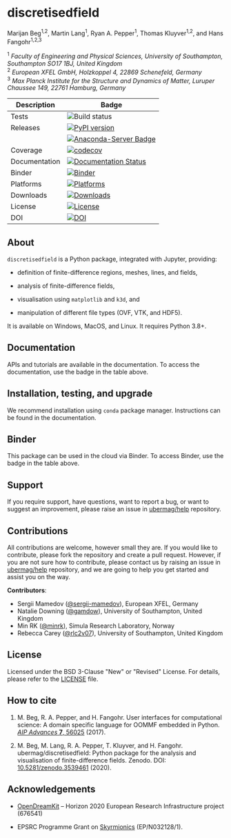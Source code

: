 # discretisedfield
Marijan Beg<sup>1,2</sup>, Martin Lang<sup>1</sup>, Ryan A. Pepper<sup>1</sup>, Thomas Kluyver<sup>1,2</sup>, and Hans Fangohr<sup>1,2,3</sup>

<sup>1</sup> *Faculty of Engineering and Physical Sciences, University of Southampton, Southampton SO17 1BJ, United Kingdom*  
<sup>2</sup> *European XFEL GmbH, Holzkoppel 4, 22869 Schenefeld, Germany*  
<sup>3</sup> *Max Planck Institute for the Structure and Dynamics of Matter, Luruper Chaussee 149, 22761 Hamburg, Germany*  

| Description | Badge |
| --- | --- |
| Tests | ![Build status](https://github.com/ubermag/discretisedfield/workflows/tests/badge.svg) |
| Releases | [![PyPI version](https://badge.fury.io/py/discretisedfield.svg)](https://badge.fury.io/py/discretisedfield) |
|          | [![Anaconda-Server Badge](https://anaconda.org/conda-forge/discretisedfield/badges/version.svg)](https://anaconda.org/conda-forge/discretisedfield) |
| Coverage | [![codecov](https://codecov.io/gh/ubermag/discretisedfield/branch/master/graph/badge.svg?token=hcK4fofmrL)](https://codecov.io/gh/ubermag/discretisedfield) |
| Documentation | [![Documentation Status](https://readthedocs.org/projects/discretisedfield/badge/?version=latest)](http://discretisedfield.readthedocs.io/en/latest/?badge=latest) |
| Binder | [![Binder](https://mybinder.org/badge_logo.svg)](https://mybinder.org/v2/gh/ubermag/discretisedfield/HEAD?urlpath=lab/tree/docs/ipynb/index.ipynb) |
| Platforms | [![Platforms](https://anaconda.org/conda-forge/discretisedfield/badges/platforms.svg)](https://anaconda.org/conda-forge/discretisedfield) |
| Downloads | [![Downloads](https://anaconda.org/conda-forge/discretisedfield/badges/downloads.svg)](https://anaconda.org/conda-forge/discretisedfield) |
| License | [![License](https://img.shields.io/badge/License-BSD%203--Clause-blue.svg)](https://opensource.org/licenses/BSD-3-Clause) |
| DOI | [![DOI](https://zenodo.org/badge/67028400.svg)](https://zenodo.org/badge/latestdoi/67028400) |

## About

`discretisedfield` is a Python package, integrated with Jupyter, providing:

- definition of finite-difference regions, meshes, lines, and fields,

- analysis of finite-difference fields,

- visualisation using `matplotlib` and `k3d`, and

- manipulation of different file types (OVF, VTK, and HDF5).

It is available on Windows, MacOS, and Linux. It requires Python 3.8+.

## Documentation

APIs and tutorials are available in the documentation. To access the documentation, use the badge in the table above.

## Installation, testing, and upgrade

We recommend installation using `conda` package manager. Instructions can be found in the documentation.

## Binder

This package can be used in the cloud via Binder. To access Binder, use the badge in the table above.

## Support

If you require support, have questions, want to report a bug, or want to suggest an improvement, please raise an issue in [ubermag/help](https://github.com/ubermag/help) repository.

## Contributions

All contributions are welcome, however small they are. If you would like to contribute, please fork the repository and create a pull request. However, if you are not sure how to contribute, please contact us by raising an issue in [ubermag/help](https://github.com/ubermag/help) repository, and we are going to help you get started and assist you on the way.

**Contributors**:

- Sergii Mamedov ([@sergii-mamedov](https://github.com/sergii-mamedov)), European XFEL, Germany
- Natalie Downing ([@gamdow](https://github.com/gamdow)), University of Southampton, United Kingdom
- Min RK ([@minrk](https://github.com/minrk)), Simula Research Laboratory, Norway
- Rebecca Carey ([@rlc2v07](https://github.com/rlc2v07)), University of Southampton, United Kingdom

## License

Licensed under the BSD 3-Clause "New" or "Revised" License. For details, please refer to the [LICENSE](LICENSE) file.

## How to cite

1. M. Beg, R. A. Pepper, and H. Fangohr. User interfaces for computational science: A domain specific language for OOMMF embedded in Python. [*AIP Advances* **7**, 56025](http://aip.scitation.org/doi/10.1063/1.4977225) (2017).

2. M. Beg, M. Lang, R. A. Pepper, T. Kluyver, and H. Fangohr. ubermag/discretisedfield: Python package for the analysis and visualisation of finite-difference fields. Zenodo. DOI: [10.5281/zenodo.3539461](http://doi.org/10.5281/zenodo.3539461) (2020).

## Acknowledgements

- [OpenDreamKit](http://opendreamkit.org/) – Horizon 2020 European Research Infrastructure project (676541)

- EPSRC Programme Grant on [Skyrmionics](http://www.skyrmions.ac.uk) (EP/N032128/1).
